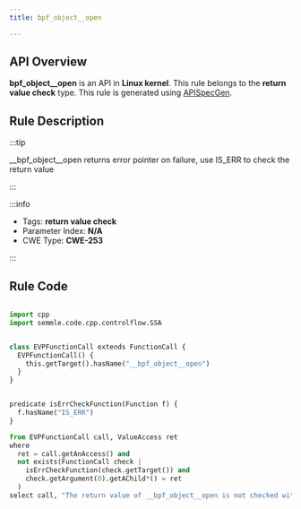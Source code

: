 ```yaml
---
title: bpf_object__open

---
```



## API Overview
**bpf_object__open** is an API in **Linux kernel**. This rule belongs to the **return value check** type. This rule is generated using [APISpecGen](../../tools/APISpecGen).
## Rule Description

:::tip

__bpf_object__open returns error pointer on failure, use IS_ERR to check the return value

:::

:::info

- Tags: **return value check**
- Parameter Index: **N/A**
- CWE Type: **CWE-253**

:::

## Rule Code
```python

import cpp
import semmle.code.cpp.controlflow.SSA


class EVPFunctionCall extends FunctionCall {
  EVPFunctionCall() {
    this.getTarget().hasName("__bpf_object__open")
  }
}


predicate isErrCheckFunction(Function f) {
  f.hasName("IS_ERR") 
}

from EVPFunctionCall call, ValueAccess ret
where
  ret = call.getAnAccess() and
  not exists(FunctionCall check |
    isErrCheckFunction(check.getTarget()) and
    check.getArgument(0).getAChild*() = ret
  )
select call, "The return value of __bpf_object__open is not checked with IS_ERR."
    
```